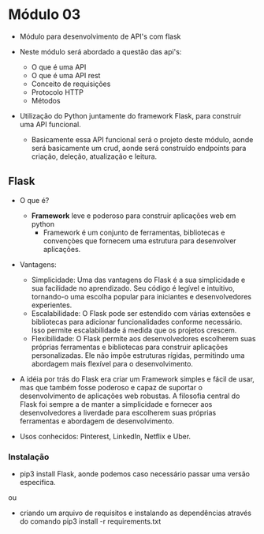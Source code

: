 # Módulo 03

- Módulo para desenvolvimento de API's com flask
- Neste módulo será abordado a questão das api's:
  - O que é uma API
  - O que é uma API rest
  - Conceito de requisições
  - Protocolo HTTP
  - Métodos

- Utilização do Python juntamente do framework Flask, para construir uma API funcional.
  - Basicamente essa API funcional será o projeto deste módulo, aonde será basicamente um crud, aonde será construído endpoints para criação, deleção, atualização e leitura.

## Flask

- O que é?
  - **Framework** leve e poderoso para construir aplicações web em python
    - Framework é um conjunto de ferramentas, bibliotecas e convençòes que fornecem uma estrutura para desenvolver aplicações.
- Vantagens:
  - Simplicidade: Uma das vantagens do Flask é a sua simplicidade e sua facilidade no aprendizado. Seu código é legível e intuitivo, tornando-o uma escolha popular para iniciantes e desenvolvedores experientes.
  - Escalabilidade: O Flask pode ser estendido com várias extensões e bibliotecas para adicionar funcionalidades conforme necessário. Isso permite escalabilidade á medida que os projetos crescem.
  - Flexibilidade: O Flask permite aos desenvolvedores escolherem suas próprias ferramentas e bibliotecas para construir aplicações personalizadas. Ele não impõe estruturas rígidas, permitindo uma abordagem mais flexível para o desenvolvimento.

- A idéia por trás do Flask era criar um Framework simples e fácil de usar, mas que também fosse poderoso e capaz de suportar o desenvolvimento de aplicações web robustas. A filosofia central do Flask foi sempre a de manter a simplicidade e fornecer aos desenvolvedores a liverdade para escolherem suas próprias ferramentas e abordagem de desenvolvimento.

- Usos conhecidos: Pinterest, LinkedIn, Netflix e Uber.

### Instalação
- pip3 install Flask, aonde podemos caso necessário passar uma versão especifica.

ou

- criando um arquivo de requisitos e instalando as dependências através do comando pip3 install -r requirements.txt